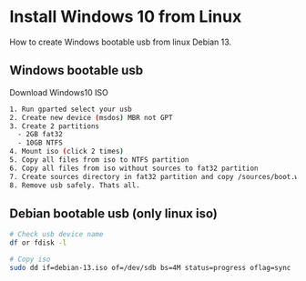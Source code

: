 # Install Windows 10 from Linux
How to create Windows bootable usb from linux Debian 13.

## Windows bootable usb

Download Windows10 ISO

```sh
1. Run gparted select your usb
2. Create new device (msdos) MBR not GPT
3. Create 2 partitions
  - 2GB fat32
  - 10GB NTFS
4. Mount iso (click 2 times)
5. Copy all files from iso to NTFS partition 
6. Copy all files from iso without sources to fat32 partition
7. Create sources directory in fat32 partition and copy /sources/boot.win from iso files to this directory
8. Remove usb safely. Thats all.
```


## Debian bootable usb (only linux iso)

```sh
# Check usb device name
df or fdisk -l

# Copy iso
sudo dd if=debian-13.iso of=/dev/sdb bs=4M status=progress oflag=sync
```
